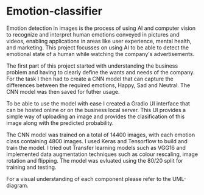 # Emotion-classifier

Emotion detection in images is the process of using AI and computer vision to recognize and interpret human emotions conveyed in pictures and videos, enabling applications in areas like user experience, mental health, and marketing. This project focusses on using AI to be able to detect the emotional state of a human while watching the company's advertisements.

The first part of this project started with understanding the business problem and having to clearly define the wants and needs of the company. For the task I then had to create a CNN model that can capture the differences between the required emotions, Happy, Sad and Neutral. The CNN model was then saved for futher usage.

To be able to use the model with ease I created a Gradio UI interface that can be hosted online or on the business local server. This UI provides a simple way of uploading an image and provides the clasification of this image along with the predicted probability.

The CNN model was trained on a total of 14400 images, with each emotion class containing 4800 images. I used Keras and Tensorflow to build and train the model. I tried out Transfer learning models such as VGG16 and implemented data augmentation techniques such as colour rescaling, image rotation and flipping. The model was evluated using the 80/20 split for training and testing.

For a visual understanding of each component please refer to the UML-diagram.
